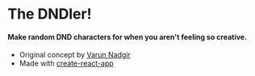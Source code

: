 # The DNDler!

#### Make random DND characters for when you aren't feeling so creative.

* Original concept by [Varun Nadgir](https://github.com/vanadgir)
* Made with [create-react-app](https://github.com/facebook/create-react-app)
